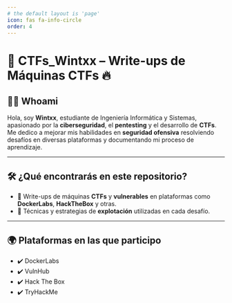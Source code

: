 ```yaml
---
# the default layout is 'page'
icon: fas fa-info-circle
order: 4
---
```


# 🚀 CTFs_Wintxx – Write-ups de Máquinas CTFs 🔥

## 👨‍💻 Whoami

Hola, soy **Wintxx**, estudiante de Ingeniería Informática y Sistemas, apasionado por la **ciberseguridad**, el **pentesting** y el desarrollo de **CTFs**.  
Me dedico a mejorar mis habilidades en **seguridad ofensiva** resolviendo desafíos en diversas plataformas y documentando mi proceso de aprendizaje.

---

## 🛠 ¿Qué encontrarás en este repositorio?

- 📌 Write-ups de máquinas **CTFs** y **vulnerables** en plataformas como **DockerLabs**, **HackTheBox** y otras.
- 📌 Técnicas y estrategias de **explotación** utilizadas en cada desafío.

---

## 🌍 Plataformas en las que participo

- ✔️ DockerLabs  
- ✔️ VulnHub  
- ✔️ Hack The Box 
- ✔️ TryHackMe 
